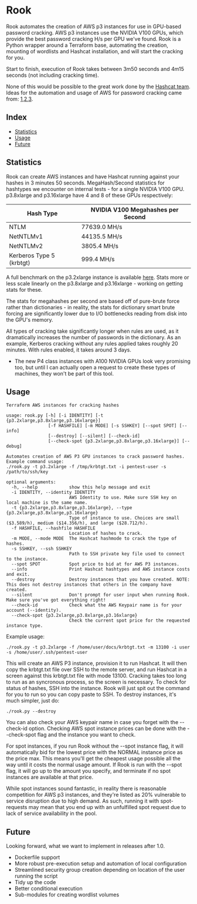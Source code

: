 # Rook
Rook automates the creation of AWS p3 instances for use in GPU-based password cracking. AWS p3 instances use the NVIDIA V100 GPUs, which provide the best password cracking H/s per GPU we've found. Rook is a Python wrapper around a Terraform base, automating the creation, mounting of wordlists and Hashcat installation, and will start the cracking for you.

Start to finish, execution of Rook takes between 3m50 seconds and 4m15 seconds (not including cracking time).

None of this would be possible to the great work done by the [Hashcat team](https://github.com/hashcat/hashcat).
Ideas for the automation and usage of AWS for password cracking came from: [1](https://hackernoon.com/20-hours-18-and-11-million-passwords-cracked-c4513f61fdb1),[2](https://medium.com/@lordsaibat/cracking-passwords-with-terraform-and-aws-3685cc918721),[3](https://medium.com/@iraklis/running-hashcat-v4-0-0-in-amazons-aws-new-p3-16xlarge-instance-e8fab4541e9b).


## Index
- [Statistics](#statistics)
- [Usage](#usage)
- [Future](#future)

## Statistics
Rook can create AWS instances and have Hashcat running against your hashes in 3 minutes 50 seconds.
MegaHash/Second statistics for hashtypes we encounter on internal tests - for a single NVIDIA V100 GPU. p3.8xlarge and p3.16xlarge have 4 and 8 of these GPUs respectively:

| Hash Type  | NVIDIA V100 Megahashes per Second  |
| ------------- | ------------- |
| NTLM  | 77639.0 MH/s  |
| NetNTLMv1  | 44135.5 MH/s  |
| NetNTLMv2  | 3805.4 MH/s  |
| Kerberos Type 5 (krbtgt)  | 999.4 MH/s  |

A full benchmark on the p3.2xlarge instance is available [here](stats.md). Stats more or less scale linearly on the p3.8xlarge and p3.16xlarge - working on getting stats for these.

The stats for megahashes per second are based off of pure-brute force rather than dictionaries - in reality, the stats for dictionary smart brute forcing are significantly lower due to I/O bottlenecks reading from disk into the GPU's memory.

All types of cracking take significantly longer when rules are used, as it dramatically increases the number of passwords in the dictionary. As an example, Kerberos cracking without any rules applied takes roughly 20 minutes. With rules enabled, it takes around 3 days. 

* The new P4 class instances with A100 NVIDIA GPUs look very promising too, but until I can actually open a request to create these types of machines, they won't be part of this tool.

## Usage

```
Terraform AWS instances for cracking hashes

usage: rook.py [-h] [-i IDENTITY] [-t {p3.2xlarge,p3.8xlarge,p3.16xlarge}]
                [-f HASHFILE] [-m MODE] [-s SSHKEY] [--spot SPOT] [--info]
                [--destroy] [--silent] [--check-id]
                [--check-spot {p3.2xlarge,p3.8xlarge,p3.16xlarge}] [--debug]

Automates creation of AWS P3 GPU instances to crack password hashes. Example command usage:
./rook.py -t p3.2xlarge -f /tmp/krbtgt.txt -i pentest-user -s /path/to/ssh/key

optional arguments:
  -h, --help            show this help message and exit
  -i IDENTITY, --identity IDENTITY
                        AWS Identity to use. Make sure SSH key on local machine is the same name.
  -t {p3.2xlarge,p3.8xlarge,p3.16xlarge}, --type {p3.2xlarge,p3.8xlarge,p3.16xlarge}
                        Type of instance to use. Choices are small ($3.589/h), medium ($14.356/h), and large ($28.712/h).
  -f HASHFILE, --hashfile HASHFILE
                        Location of hashes to crack.
  -m MODE, --mode MODE  The Hashcat hashmode to crack the type of hashes.
  -s SSHKEY, --ssh SSHKEY
                        Path to SSH private key file used to connect to the instance.
  --spot SPOT           Spot price to bid at for AWS P3 instances.
  --info                Print Hashcat hashtypes and AWS instance costs and exit.
  --destroy             Destroy instances that you have created. NOTE: This does not destroy instances that others in the company have created.
  --silent              Don't prompt for user input when running Rook. Make sure you've got everything right!
  --check-id            Check what the AWS Keypair name is for your account (--identity).
  --check-spot {p3.2xlarge,p3.8xlarge,p3.16xlarge}
                        Check the current spot price for the requested instance type.
```

Example usage:

`./rook.py -t p3.2xlarge -f /home/user/docs/krbtgt.txt -m 13100 -i user -s /home/user/.ssh/pentest-user`

This will create an AWS P3 instance, provision it to run Hashcat. It will then copy the krbtgt.txt file over SSH to the remote server, and run Hashcat in a screen against this krbtgt.txt file with mode 13100. Cracking takes too long to run as an syncronous process, so the screen is necessary. To check for status of hashes, SSH into the instance. Rook will just spit out the command for you to run so you can copy paste to SSH.
To destroy instances, it's much simpler, just do:

`./rook.py --destroy`

You can also check your AWS keypair name in case you forget with the --check-id option. Checking AWS spot instance prices can be done with the --check-spot flag and the instance you want to check.

For spot instances, if you run Rook without the --spot instance flag, it will automatically bid for the lowest price with the NORMAL instance price as the price max. This means you'll get the cheapest usage possible all the way until it costs the normal usage amount. If Rook is run with the --spot flag, it will go up to the amount you specify, and terminate if no spot instances are available at that price.

While spot instances sound fantastic, in reality there is reasonable competition for AWS p3 instances, and they're listed as 20% vulnerable to service disruption due to high demand. As such, running it with spot-requests may mean that you end up with an unfulfilled spot request due to lack of service availability in the pool.

## Future
Looking forward, what we want to implement in releases after 1.0.
- Dockerfile support
- More robust pre-execution setup and automation of local configuration
- Streamlined security group creation depending on location of the user running the script
- Tidy up the code
- Better conditional execution
- Sub-modules for creating wordlist volumes
